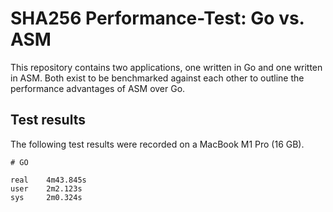 # SHA256 Performance-Test: Go vs. ASM

This repository contains two applications, one written in Go and one written in ASM. Both exist to be benchmarked against each other to outline the performance advantages of ASM over Go.

## Test results

The following test results were recorded on a MacBook M1 Pro (16 GB).

```
# GO

real	4m43.845s
user	2m2.123s
sys	    2m0.324s
```